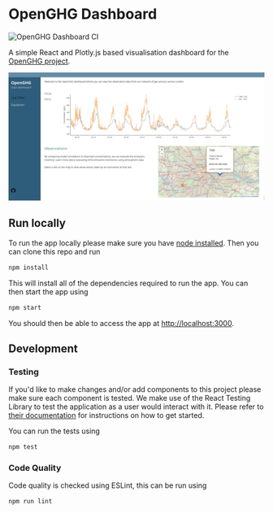 # OpenGHG Dashboard

![OpenGHG Dashboard CI](https://github.com/openghg/dashboard/workflows/OpenGHG%20Dashboard%20CI/badge.svg)

A simple React and Plotly.js based visualisation dashboard for the [OpenGHG project](https://openghg.org/).

![Screenshot of app](./img/dashboard_20210825.jpg?raw=true)

## Run locally

To run the app locally please make sure you have [node installed](https://nodejs.org/en/). Then you can clone this repo and run

```bash
npm install
```

This will install all of the dependencies required to run the app. You can then start the app using

```bash
npm start
```

You should then be able to access the app at [http://localhost:3000](http://localhost:3000).

## Development

### Testing

If you'd like to make changes and/or add components to this project please make sure each component is tested. We make use
of the React Testing Library to test the application as a user would interact with it. Please refer to [their documentation](https://testing-library.com/docs/react-testing-library/intro/) for instructions on how to get started.

You can run the tests using

```bash
npm test
```

### Code Quality

Code quality is checked using ESLint, this can be run using

```bash
npm run lint
```



